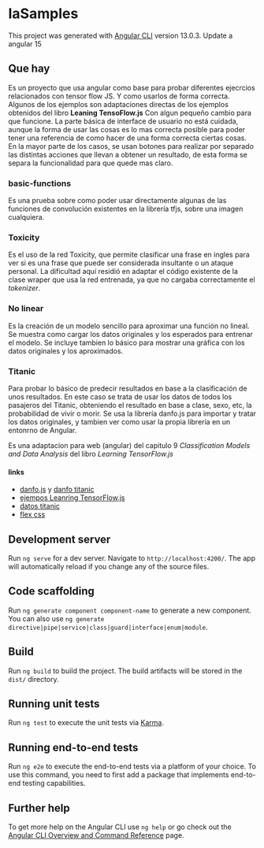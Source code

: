 # IaSamples

This project was generated with [Angular CLI](https://github.com/angular/angular-cli) version 13.0.3. Update a angular 15

## Que hay
Es un proyecto que usa angular como base para probar diferentes ejecrcios relacionados con tensor flow JS. Y como usarlos de forma correcta. Algunos de los ejemplos son adaptaciones directas de los ejemplos obtenidos del libro **Leaning TensoFlow.js** Con algun pequeño cambio para que funcione.
La parte básica de interface de usuario no está cuidada, aunque la forma de usar las cosas es lo mas correcta posible para poder tener una referencia de como hacer de una forma correcta ciertas cosas. En la mayor parte de los casos, se usan botones para realizar por separado las distintas acciones que llevan a obtener un resultado, de esta forma se separa la funcionalidad para que quede mas claro.



### basic-functions

Es una prueba sobre como poder usar directamente algunas de las funciones de convolución existentes en la librería tfjs, sobre una imagen cualquiera.

### Toxicity

Es el uso de la red Toxicity, que permite clasificar una frase en ingles para ver si es una frase que puede ser considerada insultante o un ataque personal. La dificultad aquí residió en adaptar el código existente de la clase wraper que usa la red entrenada, ya que no cargaba correctamente el *tokenizer*.

### No linear

Es la creación de un modelo sencillo para aproximar una función no lineal. Se muestra como cargar los datos originales y los esperados para entrenar el modelo. Se incluye tambien lo básico para mostrar una gráfica con los datos originales y los aproximados.

### Titanic

Para probar lo básico de predecir resultados en base a la clasificación de unos resultados. En este caso se trata de usar los datos de todos los pasajeros del Titanic, obteniendo el resultado en base a clase, sexo, etc, la probabilidad de vivir o morir. Se usa la librería danfo.js para importar y tratar los datos originales, y tambien ver como usar la propia librería en un entonrno de Angular.

Es una adaptacion para web (angular) del capitulo 9 *Classification Models and Data Analysis* del libro *Learning TensorFlow.js*

#### links

- [danfo.js](https://danfo.jsdata.org/getting-started) y [danfo titanic](https://danfo.jsdata.org/examples/titanic-survival-prediction-using-danfo.js-and-tensorflow.js)
- [ejempos Leanring TensorFlow.js](https://github.com/GantMan/learn-tfjs)
- [datos titanic](https://github.com/GantMan/learn-tfjs/tree/master/chapter9/extra/titanic%20data)
- [flex css](https://css-tricks.com/snippets/css/a-guide-to-flexbox/)

## Development server

Run `ng serve` for a dev server. Navigate to `http://localhost:4200/`. The app will automatically reload if you change any of the source files.

## Code scaffolding

Run `ng generate component component-name` to generate a new component. You can also use `ng generate directive|pipe|service|class|guard|interface|enum|module`.

## Build

Run `ng build` to build the project. The build artifacts will be stored in the `dist/` directory.

## Running unit tests

Run `ng test` to execute the unit tests via [Karma](https://karma-runner.github.io).

## Running end-to-end tests

Run `ng e2e` to execute the end-to-end tests via a platform of your choice. To use this command, you need to first add a package that implements end-to-end testing capabilities.

## Further help

To get more help on the Angular CLI use `ng help` or go check out the [Angular CLI Overview and Command Reference](https://angular.io/cli) page.
